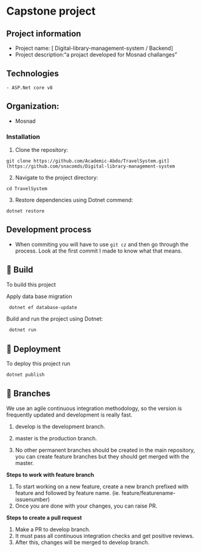 # Capstone project 

## Project information

-   Project name: [ Digital-library-management-system / Backend]
-   Project description:“a projact developed for Mosnad challanges”
## Technologies

    - ASP.Net core v8


## Organization:
   -   Mosnad

### Installation

1. Clone the repository:
```shell
git clone https://github.com/Academic-Abdo/TravelSystem.git](https://github.com/snacomds/Digital-library-management-system
```

2. Navigate to the project directory:
```shell
cd TravelSystem
```

3. Restore dependencies using Dotnet commend:
```shell
dotnet restore
```

## Development process

-   When commiting you will have to use `git cz` and then go through the process. Look at the first commit I made to know what that means.


## 🔨 Build

To build this project

Apply data base migration

```bash
 dotnet ef database-update
```

Build and run the project using Dotnet:

```bash
 dotnet run
```


## 🚀 Deployment

To deploy this project run

```bash
dotnet publish
```



## 🌵 Branches

We use an agile continuous integration methodology, so the version is frequently updated and development is really fast.

1. develop is the development branch.

2. master is the production branch.

3. No other permanent branches should be created in the main repository, you can create feature branches but they should get merged with the master.

**Steps to work with feature branch**

1. To start working on a new feature, create a new branch prefixed with feature and followed by feature name. (ie. feature/featurename-issuenumber)
2. Once you are done with your changes, you can raise PR.

**Steps to create a pull request**

1. Make a PR to develop branch.
2. It must pass all continuous integration checks and get positive reviews.
3. After this, changes will be merged to develop branch.
